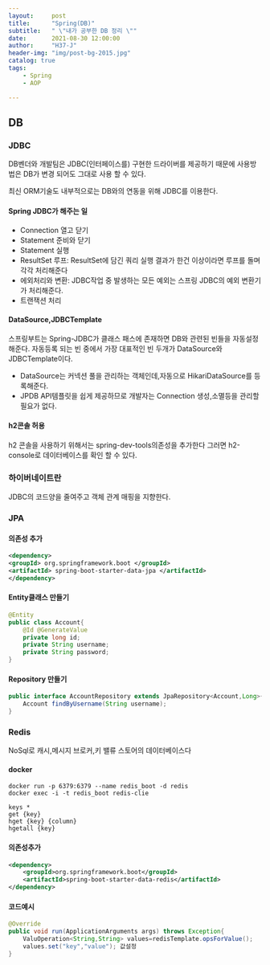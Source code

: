 ```yaml
---
layout:     post
title:      "Spring(DB)"
subtitle:   " \"내가 공부한 DB 정리 \""
date:       2021-08-30 12:00:00
author:     "H37-J"
header-img: "img/post-bg-2015.jpg"
catalog: true
tags:
    - Spring
    - AOP

---
```



## DB

### JDBC
DB벤더와 개발팀은 JDBC(인터페이스를) 구현한 드라이버를 제공하기 때문에 사용방법은 DB가 변경 되어도 그대로 사용 할 수 있다.

최신 ORM기술도 내부적으로는 DB와의 연동을 위해 JDBC를 이용한다.

#### Spring JDBC가 해주는 일
* Connection 열고 닫기
* Statement 준비와 닫기
* Statement 실행
* ResultSet 루프: ResultSet에 담긴 쿼리 실행 결과가 한건 이상이라면 루프를 돌며 각각 처리해준다
* 에외처리와 변환: JDBC작업 중 발생하는 모든 예외는 스프링 JDBC의 예외 변환기가 처리해준다.
* 트랜잭션 처리

#### DataSource,JDBCTemplate
스프링부트는 Spring-JDBC가 클래스 패스에 존재하면 DB와 관련된 빈들을 자동설정 해준다. 자동등록 되는 빈 중에서 가장 대표적인 빈 두개가 DataSource와 JDBCTemplate이다.

* DataSource는 커넥션 풀을 관리하는 객체인데,자동으로 HikariDataSource를 등록해준다.
* JPDB API템플릿을 쉽게 제공하므로 개발자는 Connection 생성,소멸등을 관리할 필요가 없다.

#### h2콘솔 허용
h2 콘솔을 사용하기 위해서는 spring-dev-tools의존성을 추가한다 그러면 h2-console로 데이터베이스를 확인 할 수 있다.

### 하이버네이트란
JDBC의 코드양을 줄여주고 객체 관계 매핑을 지향한다.



### JPA

#### 의존성 추가
```xml
<dependency>
<groupId> org.springframework.boot </groupId>
<artifactId> spring-boot-starter-data-jpa </artifactId>
</dependency>
```

#### Entity클래스 만들기
```java
@Entity
public class Account{
    @Id @GenerateValue
    private long id;
    private String username;
    private String password;
}
```

#### Repository 만들기
```java
public interface AccountRepository extends JpaRepository<Account,Long>{
    Account findByUsername(String username);
}
```

### Redis
NoSql로 캐시,메시지 브로커,키 밸류 스토어의 데이터베이스다

#### docker
```terminal
docker run -p 6379:6379 --name redis_boot -d redis
docker exec -i -t redis_boot redis-clie

keys *
get {key}
hget {key} {column}
hgetall {key}
```

#### 의존성추가
```xml
<dependency>
	<groupId>org.springframework.boot</groupId>
	<artifactId>spring-boot-starter-data-redis</artifactId>
</dependency>
```

#### 코드예시
```java
@Override
public void run(ApplicationArguments args) throws Exception{
    ValuOperation<String,String> values=redisTemplate.opsForValue();
    values.set("key","value"); 값설정
}
```


